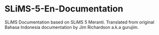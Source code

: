 SLiMS-5-En-Documentation
========================

SLiMS Documentation based on SLiMS 5 Meranti. Translated from original Bahasa Indonesia documentation by Jim Richardson a.k.a gurujim.